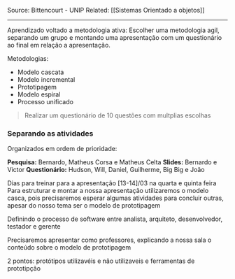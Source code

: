 Source: Bittencourt - UNIP
Related: [[Sistemas Orientado a objetos]]

---

Aprendizado voltado a metodologia ativa: Escolher uma metodologia agil, separando um grupo e montando uma apresentação com um questionário ao final em relação a apresentação.

Metodologias:
- Modelo cascata
- Modelo incremental
- Prototipagem
- Modelo espiral
- Processo unificado

> Realizar um questionário de 10 questões com multplias escolhas

### Separando as atividades
Organizados em ordem de prioridade:

**Pesquisa:** Bernardo, Matheus Corsa e Matheus Celta
**Slides:** Bernardo e Victor
**Questionário:** Hudson, Will, Daniel, Guilherme, Big Big e João

Dias para treinar para a apresentação [13-14]/03 na quarta e quinta feira
Para estruturar e montar a nossa apresentação utilizaremos o modelo casca, pois precisaremos esperar algumas atividades para concluir outras, apesar do nosso tema ser o modelo de prototipagem

Definindo o processo de software entre analista, arquiteto, desenvolvedor, testador e gerente

Precisaremos apresentar como professores, explicando a nossa sala o conteúdo sobre o modelo de prototipagem

2 pontos: protótipos utilizavéis e não utilizaveis e ferramentas de prototipção